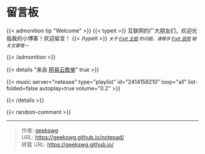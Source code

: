 # 留言板

{{< admonition tip "Welcome" >}}
{{< typeit >}}
  互联网的广大朋友们，欢迎光临我的小博客！欢迎留言！
{{< /typeit >}}
<small>*关于 [FixIt 主题](https://github.com/hugo-fixit/FixIt) 的问题，请移步 [FixIt 官网](https://fixit.lruihao.cn) 相关文章哦～*</small>

{{< /admonition >}}

{{< details "来自 [网易云歌单](https://music.163.com/#/playlist?id=2414158210)" true >}}

{{< music server="netease" type="playlist" id="2414158210" loop="all" list-folded=false autoplay=true volume="0.2" >}}

{{< /details >}}

{{< random-comment >}}




---

> 作者: [geekswg](https://geekswg.github.io)  
> URL: https://geekswg.github.io/notepad/  
> 转载 URL: https://geekswg.github.io/
